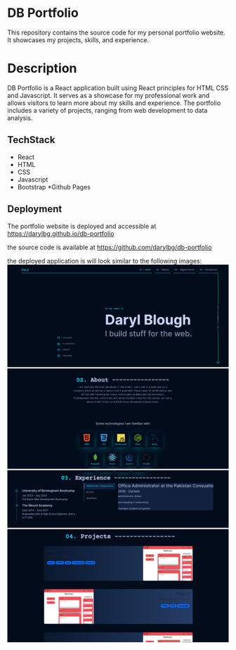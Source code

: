 # DB Portfolio
This repository contains the source code for my personal portfolio website. It showcases my projects, skills, and experience.

# Description
DB Portfolio is a React application built using React principles for HTML CSS and Javascript. It serves as a showcase for my professional work and allows visitors to learn more about my skills and experience. The portfolio includes a variety of projects, ranging from web development to data analysis.

## TechStack

* React
* HTML
* CSS
* Javascript
* Bootstrap
*Github Pages

## Deployment
The portfolio website is deployed and accessible at https://darylbg.github.io/db-portfolio

the source code is available at https://github.com/darylbg/db-portfolio

the deployed application is will look similar to the following images: 
![screenshot](./src/assets/images/screenshot1.PNG)
![screenshot](./src/assets/images/screenshot2.PNG)
![screenshot](./src/assets/images/screenshot3.PNG)
![screenshot](./src/assets/images/screenshot4.PNG)